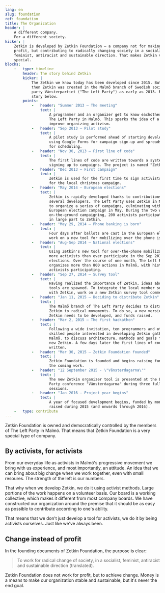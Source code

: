 ```yaml
---
lang: en
slug: foundation
ref: foundation
title: The Organization
header: |
    A different company.
    For a different society.
kicker: |
    Zetkin is developed by Zetkin Foundation – a company not for making
    profit, but contributing to radically changing society in a socialist,
    feminist, antiracist and sustainable direction. That makes Zetkin very
    special.
blocks:
    -   type: timeline
        header: The story behind Zetkin
        kicker: |
            The Zetkin we know today has been developed since 2015. But before
            then Zetkin was created in the Malmö branch of Swedish socialist
            party Vänsterpartiet ("The Left Party") as early as 2013. Read the
            story below.
        points:
            -   header: "Summer 2013 – The meeting"
                text: |
                    A programmer and an organizer get to know eachother through
                    The Left Party in Malmö. This sparks the idea of a tool to
                    improve organizing activism.
            -   header: "Sep 2013 – Pilot study"
                text: |
                    A pilot study is performed ahead of starting development,
                    using Google Forms for campaign sign-up and spreadsheets
                    for scheduling.
            -   header: "Nov 30, 2013 – First line of code"
                text: |
                    The first lines of code are written towards a system for
                    signing up to campaigns. The project is named "Zetkin".
            -   header: "Dec 2013 – First campaign"
                text: |
                    Zetkin is used for the first time to sign activists up
                    for the local christmas campaign.
            -   header: "May 2014 – European elections"
                text: |
                    Zetkin is rapidly developed thanks to contributions by
                    several developers. The Left Party uses Zetkin in Malmö
                    to organize a series of campaigns, culminating with the
                    European election campaign in May. During the two weeks of
                    on-the-ground campaigning, 200 activists participate thanks
                    in large part to Zetkin.
            -   header: "May 29, 2014 – Phone banking is born"
                text: |
                    Four days after ballots are cast in the European election,
                    work on a new tool for mobilizing over the phone is begins.
            -   header: "Aug-Sep 2014 – National elections"
                text: |
                    Using Zetkin's new tool for over-the-phone mobilization,
                    more activists than ever participate in the Sep 2014 Swedish
                    elections. Over the course of one month, The Left Party
                    organizes more than 800 actions in Malmö, with historic 400
                    activists participating.
            -   header: "Sep 27, 2014 – Survey tool"
                text: |
                    Having realized the importance of Zetkin, ideas about more
                    tools are spawned. To integrate the local member survey
                    with Zetkin, work on a new Zetkin survey tool commences.
            -   header: "Jan 11, 2015 – Deciding to distribute Zetkin"
                text: |
                    The Malmö branch of The Left Party decides to distribute
                    Zetkin to radical movements. To do so, a new version of
                    Zetkin needs to be developed, and funds raised.
            -   header: "Mar 2, 2015 – The first hackathon"
                text: |
                    Following a wide invitation, ten programmers and other
                    skilled people interested in developing Zetkin gather in
                    Malmö, to discuss architecture, methods and goals for the
                    new Zetkin. A few days later the first lines of code are
                    written.
            -   header: "Mar 30, 2015 – Zetkin Foundation founded"
                text: |
                    Zetkin Foundation is founded and begins raising funds for
                    the coming work.
            -   header: "12 September 2015 - \"Vänsterdagarna\""
                text: |
                    The new Zetkin organizer tool is presented at the Left
                    Party conference "Vänsterdagarna" during three full
                    sessions.
            -   header: "Jan 2016 – Project year begins"
                text: |
                    A year of focused development begins, funded by money
                    raised during 2015 (and onwards through 2016).
    -   type: contribute
---
```


Zetkin Foundation is owned and democratically controlled by the members of
The Left Party in Malmö. That means that Zetkin Foundation is a very special
type of company.

## By activists, for activists
From our everyday life as activists in Malmö's progressive movement we bring
with us experience, and most importantly, an attitude. An idea that we can
bring about big change when we work together, even with small resoures. The
strength of the left is our numbers.

That why when we develop Zetkin, we do it using activist methods. Large portions
of the work happens on a volunteer basis. Our board is a working collective,
which makes it different from most company boards. We have constructed our
organization around the premise that it should be as easy as possible to
contribute according to one's ability.

That means that we don't just develop a tool for activists, we do it by being
activists ourselves. Just like we've always been.

## Change instead of profit
In the founding documents of Zetkin Foundation, the purpose is clear:

> To work for radical change of society, in a socialist, feminist, antiracist
> and sustainable direction (translated).


Zetkin Foundation does not work for profit, but to achieve change. Money is a
means to make our organization stable and sustainable, but it's never the end
goal.
